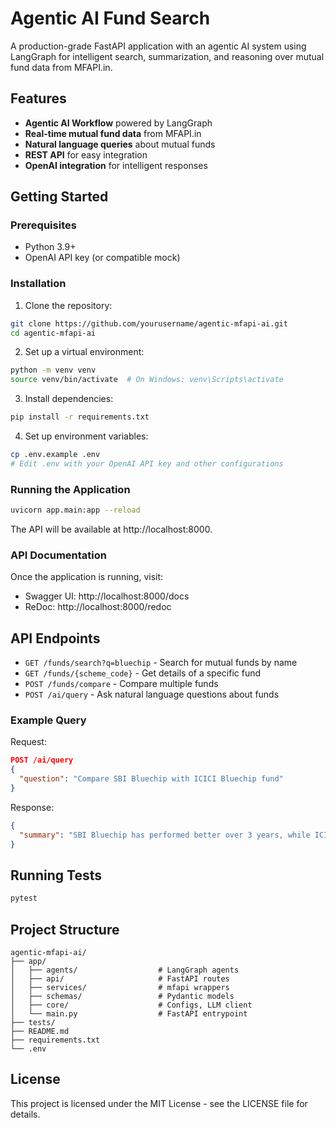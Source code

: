 # Agentic AI Fund Search

A production-grade FastAPI application with an agentic AI system using LangGraph for intelligent search, summarization, and reasoning over mutual fund data from MFAPI.in.

## Features

- **Agentic AI Workflow** powered by LangGraph
- **Real-time mutual fund data** from MFAPI.in
- **Natural language queries** about mutual funds
- **REST API** for easy integration
- **OpenAI integration** for intelligent responses

## Getting Started

### Prerequisites

- Python 3.9+
- OpenAI API key (or compatible mock)

### Installation

1. Clone the repository:
```bash
git clone https://github.com/yourusername/agentic-mfapi-ai.git
cd agentic-mfapi-ai
```

2. Set up a virtual environment:
```bash
python -m venv venv
source venv/bin/activate  # On Windows: venv\Scripts\activate
```

3. Install dependencies:
```bash
pip install -r requirements.txt
```

4. Set up environment variables:
```bash
cp .env.example .env
# Edit .env with your OpenAI API key and other configurations
```

### Running the Application

```bash
uvicorn app.main:app --reload
```

The API will be available at http://localhost:8000.

### API Documentation

Once the application is running, visit:
- Swagger UI: http://localhost:8000/docs
- ReDoc: http://localhost:8000/redoc

## API Endpoints

- `GET /funds/search?q=bluechip` - Search for mutual funds by name
- `GET /funds/{scheme_code}` - Get details of a specific fund
- `POST /funds/compare` - Compare multiple funds
- `POST /ai/query` - Ask natural language questions about funds

### Example Query

Request:
```json
POST /ai/query
{
  "question": "Compare SBI Bluechip with ICICI Bluechip fund"
}
```

Response:
```json
{
  "summary": "SBI Bluechip has performed better over 3 years, while ICICI has had steadier NAV returns..."
}
```

## Running Tests

```bash
pytest
```

## Project Structure

```
agentic-mfapi-ai/
├── app/
│   ├── agents/                  # LangGraph agents
│   ├── api/                     # FastAPI routes
│   ├── services/                # mfapi wrappers
│   ├── schemas/                 # Pydantic models
│   ├── core/                    # Configs, LLM client
│   └── main.py                  # FastAPI entrypoint
├── tests/
├── README.md
├── requirements.txt
└── .env
```

## License

This project is licensed under the MIT License - see the LICENSE file for details.
